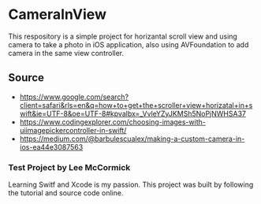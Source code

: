 # CameraInView
This respository is a simple project for horizantal scroll view and using camera to take a photo in iOS application, also using AVFoundation to add camera in the same view controller.

## Source
- https://www.google.com/search?client=safari&rls=en&q=how+to+get+the+scroller+view+horizatal+in+swift&ie=UTF-8&oe=UTF-8#kpvalbx=_VvleYZyJKMSh5NoPjNWHSA37
- https://www.codingexplorer.com/choosing-images-with-uiimagepickercontroller-in-swift/
- https://medium.com/@barbulescualex/making-a-custom-camera-in-ios-ea44e3087563

### Test Project by Lee McCormick
Learning Switf and Xcode is my passion. This project was built by following the tutorial and source code online.
